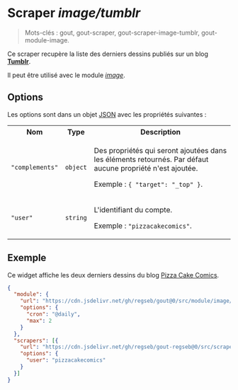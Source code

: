# Scraper _image/tumblr_

> Mots-clés : gout, gout-scraper, gout-scraper-image-tumblr, gout-module-image.

Ce scraper recupère la liste des derniers dessins publiés sur un blog
[**Tumblr**](https://www.tumblr.com/).

Il peut être utilisé avec le module
[_image_](https://github.com/regseb/gout/tree/HEAD/src/module/image#readme).

## Options

Les options sont dans un objet
[JSON](https://www.json.org/json-fr.html "JavaScript Object Notation") avec les
propriétés suivantes :

<table>
  <tr>
    <th>Nom</th>
    <th>Type</th>
    <th>Description</th>
  </tr>
  <tr>
    <td><code>"complements"</code></td>
    <td><code>object</code></td>
    <td>
      <p>
        Des propriétés qui seront ajoutées dans les éléments retournés. Par
        défaut aucune propriété n'est ajoutée.
      </p>
      <p>
        Exemple : <code>{ "target": "_top" }</code>.
      </p>
    </td>
  <tr>
    <td><code>"user"</code></td>
    <td><code>string</code></td>
    <td>
      <p>
        L'identifiant du compte.
      </p>
      <p>
        Exemple : <code>"pizzacakecomics"</code>.
      </p>
    </td>
  </tr>
  </tr>
</table>

## Exemple

Ce widget affiche les deux derniers dessins du blog [Pizza Cake
Comics](https://pizzacakecomic.com/).

```JSON
{
  "module": {
    "url": "https://cdn.jsdelivr.net/gh/regseb/gout@0/src/module/image/image.js",
    "options": {
      "cron": "@daily",
      "max": 2
    }
  },
  "scrapers": [{
    "url": "https://cdn.jsdelivr.net/gh/regseb/gout-regseb@0/src/scraper/image/tumblr/tumblr.js",
    "options": {
      "user": "pizzacakecomics"
    }
  }]
}
```
